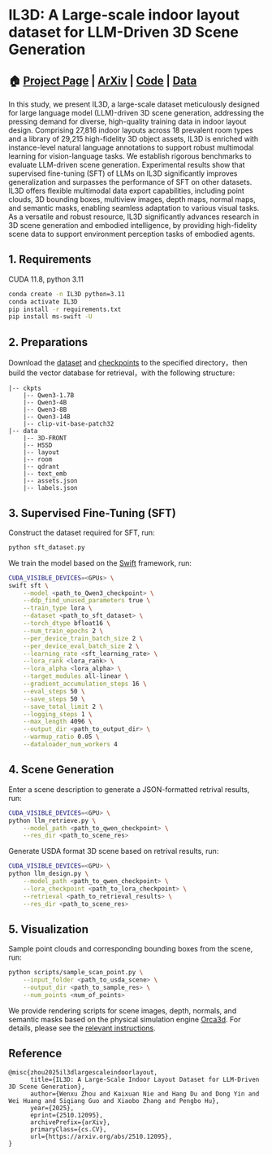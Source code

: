 # IL3D: A Large-scale indoor layout dataset for LLM-Driven 3D Scene Generation

## 🏠 [Project Page](https://wenxuzhou.github.io/project/IL3D/) | [ArXiv](https://arxiv.org/abs/2510.12095) | [Code](https://github.com/WenxuZhou/IL3D) | [Data](https://huggingface.co/datasets/WenxuZhou/IL3D)

In this study, we present IL3D, a large-scale dataset meticulously designed for large language model (LLM)-driven 3D scene generation, addressing the pressing demand for diverse, high-quality training data in indoor layout design. Comprising 27,816 indoor layouts across 18 prevalent room types and a library of 29,215 high-fidelity 3D object assets, IL3D is enriched with instance-level natural language annotations to support robust multimodal learning for vision-language tasks. We establish rigorous benchmarks to evaluate LLM-driven scene generation. Experimental results show that supervised fine-tuning (SFT) of LLMs on IL3D significantly improves generalization and surpasses the performance of SFT on other datasets. IL3D offers flexible multimodal data export capabilities, including point clouds, 3D bounding boxes, multiview images, depth maps, normal maps, and semantic masks, enabling seamless adaptation to various visual tasks. As a versatile and robust resource, IL3D significantly advances research in 3D scene generation and embodied intelligence, by providing high-fidelity scene data to support environment perception tasks of embodied agents. 

## 1. Requirements
CUDA 11.8, python 3.11

```bash
conda create -n IL3D python=3.11
conda activate IL3D
pip install -r requirements.txt
pip install ms-swift -U
```

## 2. Preparations
Download the [dataset](./data/dataset.md) and [checkpoints](./ckpts/checkpoints.md) to the specified directory，then build the vector database for retrieval，with the following structure:

```
|-- ckpts
    |-- Qwen3-1.7B
    |-- Qwen3-4B
    |-- Qwen3-8B
    |-- Qwen3-14B
    |-- clip-vit-base-patch32
|-- data
    |-- 3D-FRONT
    |-- HSSD
    |-- layout
    |-- room
    |-- qdrant
    |-- text_emb
    |-- assets.json
    |-- labels.json
```

## 3. Supervised Fine-Tuning (SFT)
Construct the dataset required for SFT, run:
```bash
python sft_dataset.py
```

We train the model based on the [Swift](https://github.com/modelscope/ms-swift) framework, run:
```bash
CUDA_VISIBLE_DEVICES=<GPUs> \
swift sft \
    --model <path_to_Qwen3_checkpoint> \
    --ddp_find_unused_parameters true \
    --train_type lora \
    --dataset <path_to_sft_dataset> \
    --torch_dtype bfloat16 \
    --num_train_epochs 2 \
    --per_device_train_batch_size 2 \
    --per_device_eval_batch_size 2 \
    --learning_rate <sft_learning_rate> \
    --lora_rank <lora_rank> \
    --lora_alpha <lora_alpha> \
    --target_modules all-linear \
    --gradient_accumulation_steps 16 \
    --eval_steps 50 \
    --save_steps 50 \
    --save_total_limit 2 \
    --logging_steps 1 \
    --max_length 4096 \
    --output_dir <path_to_output_dir> \
    --warmup_ratio 0.05 \
    --dataloader_num_workers 4
```


## 4. Scene Generation
Enter a scene description to generate a JSON-formatted retrival results, run:
```bash
CUDA_VISIBLE_DEVICES=<GPU> \
python llm_retrieve.py \
    --model_path <path_to_qwen_checkpoint> \
    --res_dir <path_to_scene_res>
```

Generate USDA format 3D scene based on retrival results, run:
```bash
CUDA_VISIBLE_DEVICES=<GPU> \
python llm_design.py \
    --model_path <path_to_qwen_checkpoint> \
    --lora_checkpoint <path_to_lora_checkpoint> \
    --retrieval <path_to_retrieval_results> \
    --res_dir <path_to_scene_res>
```

## 5. Visualization
Sample point clouds and corresponding bounding boxes from the scene, run:

```bash
python scripts/sample_scan_point.py \
    --input_folder <path_to_usda_scene> \
    --output_dir <path_to_sample_res> \
    --num_points <num_of_points>
```

We provide rendering scripts for scene images, depth, normals, and semantic masks based on the physical simulation engine [Orca3d](http://www.orca3d.cn/).
For details, please see the [relevant instructions](./render/README.md).

## Reference

```
@misc{zhou2025il3dlargescaleindoorlayout,
      title={IL3D: A Large-Scale Indoor Layout Dataset for LLM-Driven 3D Scene Generation}, 
      author={Wenxu Zhou and Kaixuan Nie and Hang Du and Dong Yin and Wei Huang and Siqiang Guo and Xiaobo Zhang and Pengbo Hu},
      year={2025},
      eprint={2510.12095},
      archivePrefix={arXiv},
      primaryClass={cs.CV},
      url={https://arxiv.org/abs/2510.12095}, 
}
```
